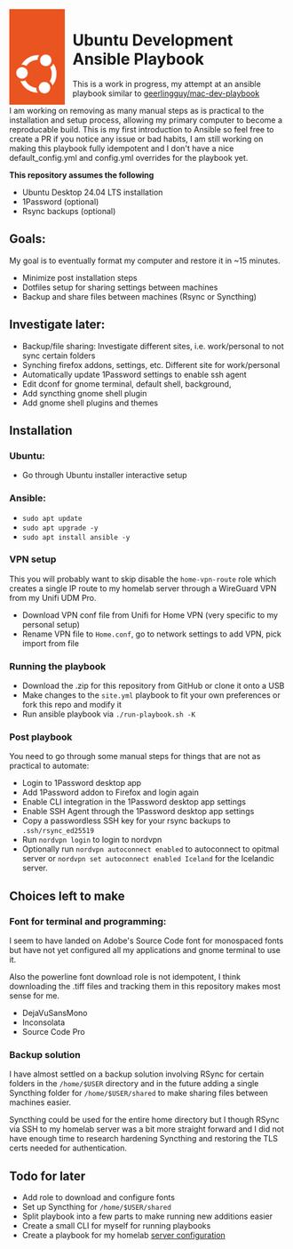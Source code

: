 <img style="float: left; margin-right: 1em;" src="./Tag-CoF-Orange-Digital.svg" width="100">

<h1>Ubuntu Development Ansible Playbook</h1>

This is a work in progress, my attempt at an ansible playbook similar to [geerlingguy/mac-dev-playbook](https://github.com/geerlingguy/mac-dev-playbook)

I am working on removing as many manual steps as is practical to the installation and setup process, allowing my primary computer to become a reproducable build. This is my first introduction to Ansible so feel free to create a PR if you notice any issue or bad habits, I am still working on making this playbook fully idempotent and I don't have a nice default_config.yml and config.yml overrides for the playbook yet.

**This repository assumes the following**
  - Ubuntu Desktop 24.04 LTS installation
  - 1Password (optional)
  - Rsync backups (optional)

## Goals:
My goal is to eventually format my computer and restore it in ~15 minutes.

- Minimize post installation steps
- Dotfiles setup for sharing settings between machines
- Backup and share files between machines (Rsync or Syncthing)

## Investigate later:

- Backup/file sharing: Investigate different sites, i.e. work/personal to not sync certain folders
- Synching firefox addons, settings, etc. Different site for work/personal
- Automatically update 1Password settings to enable ssh agent
- Edit dconf for gnome terminal, default shell, background,
- Add syncthing gnome shell plugin
- Add gnome shell plugins and themes

## Installation

### Ubuntu:

- Go through Ubuntu installer interactive setup

### Ansible:

- `sudo apt update`
- `sudo apt upgrade -y`
- `sudo apt install ansible -y`

### VPN setup

This you will probably want to skip disable the `home-vpn-route` role which creates a single IP route to my homelab server through a WireGuard VPN from my Unifi UDM Pro.

- Download VPN conf file from Unifi for Home VPN (very specific to my personal setup)
- Rename VPN file to `Home.conf`, go to network settings to add VPN, pick import from file

### Running the playbook

- Download the .zip for this repository from GitHub or clone it onto a USB
- Make changes to the `site.yml` playbook to fit your own preferences or fork this repo and modify it
- Run ansible playbook via `./run-playbook.sh -K`

### Post playbook

You need to go through some manual steps for things that are not as practical to automate:

- Login to 1Password desktop app
- Add 1Password addon to Firefox and login again
- Enable CLI integration in the 1Password desktop app settings
- Enable SSH Agent through the 1Password desktop app settings
- Copy a passwordless SSH key for your rsync backups to `.ssh/rsync_ed25519`
- Run `nordvpn login` to login to nordvpn
- Optionally run `nordvpn autoconnect enabled` to autoconnect to opitmal server or `nordvpn set autoconnect enabled Iceland` for the Icelandic server.

## Choices left to make

### Font for terminal and programming:
I seem to have landed on Adobe's Source Code font for monospaced fonts but have not yet configured all my applications and gnome terminal to use it.

Also the powerline font download role is not idempotent, I think downloading the .tiff files and tracking them in this repository makes most sense for me.

- DejaVuSansMono
- Inconsolata
- Source Code Pro

### Backup solution
I have almost settled on a backup solution involving RSync for certain folders in the `/home/$USER` directory and in the future adding a single Syncthing folder for `/home/$USER/shared` to make sharing files between machines easier.

Syncthing could be used for the entire home directory but I though RSync via SSH to my homelab server was a bit more straight forward and I did not have enough time to research hardening Syncthing and restoring the TLS certs needed for authentication.

## Todo for later

- Add role to download and configure fonts
- Set up Syncthing for `/home/$USER/shared`
- Split playbook into a few parts to make running new additions easier
- Create a small CLI for myself for running playbooks
- Create a playbook for my homelab [server configuration](./SERVER.md)
